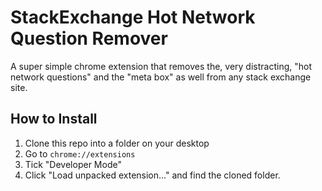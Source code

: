 # StackExchange Hot Network Question Remover

A super simple chrome extension that removes the, very distracting, "hot network questions" and 
the "meta box" as well from any stack exchange site. 

## How to Install
1. Clone this repo into a folder on your desktop
2. Go to `chrome://extensions`
3. Tick "Developer Mode"
4. Click "Load unpacked extension..." and find the cloned folder.
